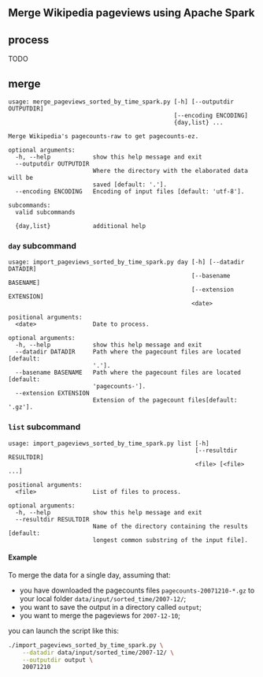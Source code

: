 Merge Wikipedia pageviews using Apache Spark
--------------------------------------------

## process

TODO

## merge
```
usage: merge_pageviews_sorted_by_time_spark.py [-h] [--outputdir OUTPUTDIR]
                                               [--encoding ENCODING]
                                               {day,list} ...

Merge Wikipedia's pagecounts-raw to get pagecounts-ez.

optional arguments:
  -h, --help            show this help message and exit
  --outputdir OUTPUTDIR
                        Where the directory with the elaborated data will be
                        saved [default: '.'].
  --encoding ENCODING   Encoding of input files [default: 'utf-8'].

subcommands:
  valid subcommands

  {day,list}            additional help
```

### `day` subcommand

```
usage: import_pageviews_sorted_by_time_spark.py day [-h] [--datadir DATADIR]
                                                    [--basename BASENAME]
                                                    [--extension EXTENSION]
                                                    <date>

positional arguments:
  <date>                Date to process.

optional arguments:
  -h, --help            show this help message and exit
  --datadir DATADIR     Path where the pagecount files are located [default:
                        '.'].
  --basename BASENAME   Path where the pagecount files are located [default:
                        'pagecounts-'].
  --extension EXTENSION
                        Extension of the pagecount files[default: '.gz'].
```

### `list` subcommand

```
usage: import_pageviews_sorted_by_time_spark.py list [-h]
                                                     [--resultdir RESULTDIR]
                                                     <file> [<file> ...]

positional arguments:
  <file>                List of files to process.

optional arguments:
  -h, --help            show this help message and exit
  --resultdir RESULTDIR
                        Name of the directory containing the results [default:
                        longest common substring of the input file].
```

#### Example

To merge the data for a single day, assuming that:
* you have downloaded the pagecounts files `pagecounts-20071210-*.gz` to your
  local folder `data/input/sorted_time/2007-12/`;
* you want to save the output in a directory called `output`;
* you want to merge the pageviews for `2007-12-10`;

you can launch the script like this:
```bash
./import_pageviews_sorted_by_time_spark.py \
    --datadir data/input/sorted_time/2007-12/ \
    --outputdir output \
    20071210
```
